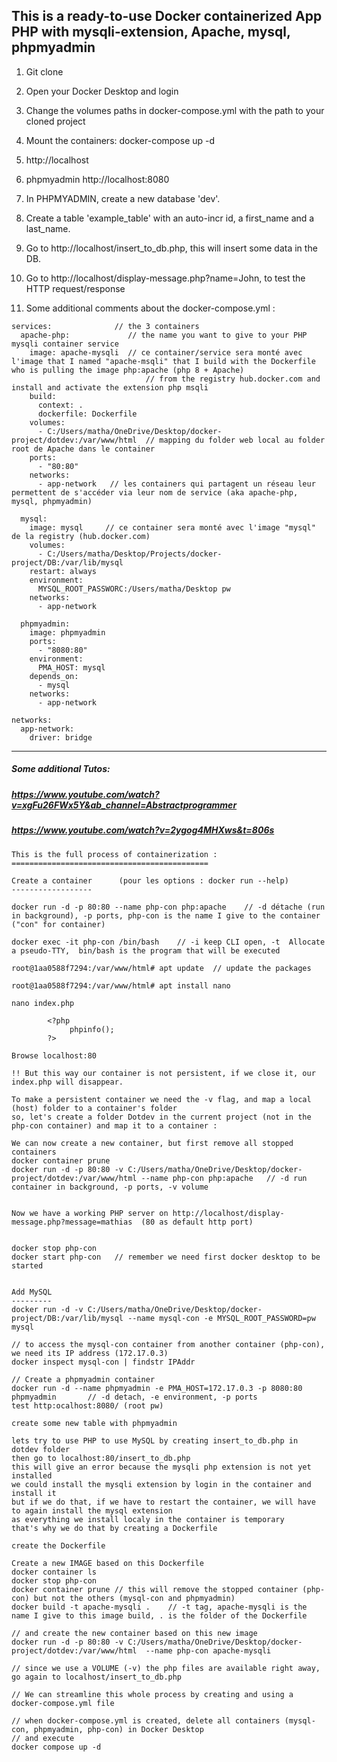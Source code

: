 
## This is a ready-to-use Docker containerized App PHP with mysqli-extension, Apache, mysql, phpmyadmin

1. Git clone
2. Open your Docker Desktop and login
3. Change the volumes paths in docker-compose.yml with the path to your cloned project
4. Mount the containers: docker-compose up -d

5. http://localhost
6. phpmyadmin	http://localhost:8080

7. In PHPMYADMIN, create a new database 'dev'.
8. Create a table 'example_table' with an auto-incr id, a first_name and a last_name.
9. Go to http://localhost/insert_to_db.php, this will insert some data in the DB.
10. Go to http://localhost/display-message.php?name=John, to test the HTTP request/response


11. Some additional comments about the docker-compose.yml :

```
services:              // the 3 containers
  apache-php:             // the name you want to give to your PHP mysqli container service
    image: apache-mysqli  // ce container/service sera monté avec l'image that I named "apache-msqli" that I build with the Dockerfile who is pulling the image php:apache (php 8 + Apache) 
		                      // from the registry hub.docker.com and install and activate the extension php msqli
    build:
      context: .
      dockerfile: Dockerfile
    volumes:
      - C:/Users/matha/OneDrive/Desktop/docker-project/dotdev:/var/www/html  // mapping du folder web local au folder root de Apache dans le container 
    ports:
      - "80:80"
    networks:
      - app-network   // les containers qui partagent un réseau leur permettent de s'accéder via leur nom de service (aka apache-php, mysql, phpmyadmin) 

  mysql:
    image: mysql     // ce container sera monté avec l'image "mysql" de la registry (hub.docker.com)
    volumes:
      - C:/Users/matha/Desktop/Projects/docker-project/DB:/var/lib/mysql
    restart: always
    environment:
      MYSQL_ROOT_PASSWORC:/Users/matha/Desktop pw
    networks:
      - app-network

  phpmyadmin:
    image: phpmyadmin
    ports:
      - "8080:80"
    environment:
      PMA_HOST: mysql
    depends_on:
      - mysql
    networks:
      - app-network

networks:
  app-network:
    driver: bridge
```

-----------------------------------------------------------------------------------------------------------------

##### Some additional Tutos:
##### https://www.youtube.com/watch?v=xgFu26FWx5Y&ab_channel=Abstractprogrammer
##### https://www.youtube.com/watch?v=2ygog4MHXws&t=806s

```
This is the full process of containerization :
============================================

Create a container      (pour les options : docker run --help)
------------------

docker run -d -p 80:80 --name php-con php:apache    // -d détache (run in background), -p ports, php-con is the name I give to the container ("con" for container)

docker exec -it php-con /bin/bash    // -i keep CLI open, -t  Allocate a pseudo-TTY,  bin/bash is the program that will be executed

root@1aa0588f7294:/var/www/html# apt update  // update the packages

root@1aa0588f7294:/var/www/html# apt install nano

nano index.php

		<?php
             phpinfo();
		?>

Browse localhost:80

!! But this way our container is not persistent, if we close it, our index.php will disappear.

To make a persistent container we need the -v flag, and map a local (host) folder to a container's folder
so, let's create a folder Dotdev in the current project (not in the php-con container) and map it to a container :

We can now create a new container, but first remove all stopped containers
docker container prune
docker run -d -p 80:80 -v C:/Users/matha/OneDrive/Desktop/docker-project/dotdev:/var/www/html --name php-con php:apache   // -d run container in background, -p ports, -v volume


Now we have a working PHP server on http://localhost/display-message.php?message=mathias  (80 as default http port)


docker stop php-con
docker start php-con   // remember we need first docker desktop to be started


Add MySQL
---------
docker run -d -v C:/Users/matha/OneDrive/Desktop/docker-project/DB:/var/lib/mysql --name mysql-con -e MYSQL_ROOT_PASSWORD=pw  mysql

// to access the mysql-con container from another container (php-con), we need its IP address (172.17.0.3)
docker inspect mysql-con | findstr IPAddr

// Create a phpmyadmin container
docker run -d --name phpmyadmin -e PMA_HOST=172.17.0.3 -p 8080:80 phpmyadmin       // -d detach, -e environment, -p ports
test http:ocalhost:8080/ (root pw)

create some new table with phpmyadmin

lets try to use PHP to use MySQL by creating insert_to_db.php in dotdev folder
then go to localhost:80/insert_to_db.php 
this will give an error because the mysqli php extension is not yet installed
we could install the mysqli extension by login in the container and install it
but if we do that, if we have to restart the container, we will have to again install the mysql extension
as everything we install localy in the container is temporary
that's why we do that by creating a Dockerfile 

create the Dockerfile 

Create a new IMAGE based on this Dockerfile
docker container ls
docker stop php-con
docker container prune // this will remove the stopped container (php-con) but not the others (mysql-con and phpmyadmin)
docker build -t apache-mysqli .    // -t tag, apache-mysqli is the name I give to this image build, . is the folder of the Dockerfile

// and create the new container based on this new image
docker run -d -p 80:80 -v C:/Users/matha/OneDrive/Desktop/docker-project/dotdev:/var/www/html  --name php-con apache-mysqli

// since we use a VOLUME (-v) the php files are available right away, go again to localhost/insert_to_db.php

// We can streamline this whole process by creating and using a docker-compose.yml file

// when docker-compose.yml is created, delete all containers (mysql-con, phpmyadmin, php-con) in Docker Desktop 
// and execute
docker compose up -d
```
